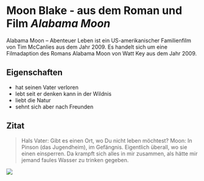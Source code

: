 # Moon Blake - aus dem Roman und Film ***Alabama Moon***
Alabama Moon – Abenteuer Leben ist ein US-amerikanischer Familienfilm von Tim McCanlies aus dem Jahr 2009. Es handelt sich um eine Filmadaption des Romans Alabama Moon von Watt Key aus dem Jahr 2009. 
## Eigenschaften
* hat seinen Vater verloren
* lebt seit er denken kann in der Wildnis
* liebt die Natur
* sehnt sich aber nach Freunden
## Zitat
> Hals Vater: Gibt es einen Ort, wo Du nicht leben möchtest?
> Moon: In Pinson (das Jugendheim), im Gefängnis. Eigentlich überall, wo sie einen einsperren. Da krampft sich alles in mir zusammen, als hätte mir jemand faules Wasser zu trinken gegeben.
<img src="https://iv1.lisimg.com/image/3474644/584full-alabama-moon-screenshot.jpg"/>
